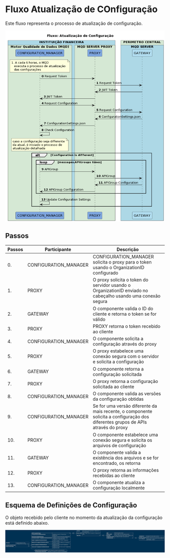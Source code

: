# Fluxo Atualização de COnfiguração

Este fluxo representa o processo de atualização de configuração.

![Image 1. ](./desenhos/fluxo_atualizacao_configuracao.png)

## Passos

| Passos | Participante | Descrição |
|-|-|-|
| 0. | CONFIGURATION_MANAGER | CONFIGURATION_MANAGER solicita o proxy para o token usando o OrganizationID configurado |
| 1. | PROXY | O proxy solicita o token do servidor usando o OrganizationID enviado no cabeçalho usando uma conexão segura |
| 2. | GATEWAY | O componente valida o ID do cliente e retorna o token se for válido |
| 3. | PROXY | PROXY retorna o token recebido ao cliente |
| 4. | CONFIGURATION_MANAGER | O componente solicita a configuração através do proxy |
| 5. | PROXY | O proxy estabelece uma conexão segura com o servidor e solicita a configuração |
| 6. | GATEWAY | O componente retorna a configuração solicitada |
| 7. | PROXY | O proxy retorna a configuração solicitada ao cliente |
| 8. | CONFIGURATION_MANAGER | O componente valida as versões da configuração obtidas |
| 9. | CONFIGURATION_MANAGER | Se for uma versão diferente da mais recente, o componente solicita a configuração dos diferentes grupos de APIs através do proxy |
| 10. | PROXY | O componente estabelece uma conexão segura e solicita os arquivos de configuração |
| 11. | GATEWAY | O componente valida a existência dos arquivos e se for encontrado, os retorna |
| 12. | PROXY | O proxy retorna as informações recebidas ao cliente |
| 13. | CONFIGURATION_MANAGER | O componente atualiza a configuração localmente |


## Esquema de Definições de Configuração

O objeto recebido pelo cliente no momento da atualização da configuração está definido abaixo.

![Image 2. ](./desenhos/configuration_settings_schema.png)